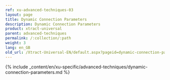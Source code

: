 ```yaml
---
ref: xu-advanced-techniques-03
layout: page
title: Dynamic Connection Parameters
description: Dynamic Connection Parameters
product: xtract-universal
parent: advanced-techniques
permalink: /:collection/:path
weight: 3
lang: en_GB
old_url: /Xtract-Universal-EN/default.aspx?pageid=dynamic-connection-parameters
---
```

{% include _content/en/xu-specific/advanced-techniques/dynamic-connection-parameters.md %}
